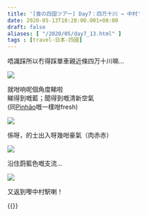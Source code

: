 ```yaml
---
title: '[食の四国ツアー] Day7：四万十川 → 中村'
date: 2020-05-13T10:28:00.001+08:00
draft: false
aliases: [ "/2020/05/day7_13.html" ]
tags : [travel-日本-四國]
---
```


唔識踩所以冇得踩單車親近條四万十川嘛...  

![](/images/shikoku7g.jpg)

就咁响呢個角度睇啦  
睇得到嘅藍；聞得到嘅清新空氣  
(同[Pinhão](https://hidie.net/portugal8a/)嘅一樣咁fresh)  

![](/images/shikoku7g1.jpg)

係呀，的士出入呀幾咁豪氣（肉赤赤）  

![](/images/shikoku7g2.jpg)

沿住蔚藍色嘅支流...  

![](/images/shikoku7g3.jpg)

又返到嚟中村駅喇！  

{{<shikoku>}}
